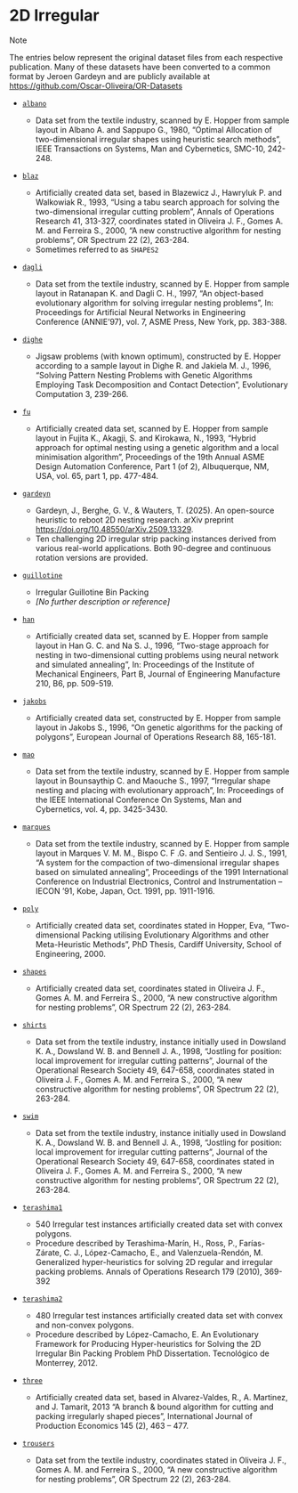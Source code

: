 # 2D Irregular

> [!NOTE]
> The entries below represent the original dataset files from each respective publication.
> Many of these datasets have been converted to a common format by Jeroen Gardeyn and are publicly available at https://github.com/Oscar-Oliveira/OR-Datasets

- [`albano`](albano)
    - Data set from the textile industry, scanned by E. Hopper from sample layout in Albano A. and Sappupo G., 1980, “Optimal Allocation of two-dimensional irregular shapes using heuristic search methods”, IEEE Transactions on Systems, Man and Cybernetics, SMC-10, 242-248.

- [`blaz`](blaz)
    - Artificially created data set, based in Blazewicz J., Hawryluk P. and Walkowiak R., 1993, “Using a tabu search approach for solving the two-dimensional irregular cutting problem”, Annals of Operations Research 41, 313-327, coordinates stated in Oliveira J. F., Gomes A. M. and Ferreira S., 2000, “A new constructive algorithm for nesting problems”, OR Spectrum 22 (2), 263-284.
    - Sometimes referred to as `SHAPES2`

- [`dagli`](dagli)
    - Data set from the textile industry, scanned by E. Hopper from sample layout in Ratanapan K. and Dagli C. H., 1997, “An object-based evolutionary algorithm for solving irregular nesting problems”, In: Proceedings for Artificial Neural Networks in Engineering Conference (ANNIE’97), vol. 7, ASME Press, New York, pp. 383-388.

- [`dighe`](dighe)
    - Jigsaw problems (with known optimum), constructed by E. Hopper according to a sample layout in Dighe R. and Jakiela M. J., 1996, “Solving Pattern Nesting Problems with Genetic Algorithms Employing Task Decomposition and Contact Detection”, Evolutionary Computation 3, 239-266.

- [`fu`](fu)
    - Artificially created data set, scanned by E. Hopper from sample layout in Fujita K., Akagji, S. and Kirokawa, N., 1993, “Hybrid approach for optimal nesting using a genetic algorithm and a local minimisation algorithm”, Proceedings of the 19th Annual ASME Design Automation Conference, Part 1 (of 2), Albuquerque, NM, USA, vol. 65, part 1, pp. 477-484.

- [`gardeyn`](gardeyn)
    - Gardeyn, J., Berghe, G. V., & Wauters, T. (2025). An open-source heuristic to reboot 2D nesting research. arXiv preprint https://doi.org/10.48550/arXiv.2509.13329.
    - Ten challenging 2D irregular strip packing instances derived from various real-world applications. Both 90-degree and continuous rotation versions are provided.


- [`guillotine`](guillotine)
    - Irregular Guillotine Bin Packing
    - *[No further description or reference]*

- [`han`](han)
   - Artificially created data set, scanned by E. Hopper from sample layout in Han G. C. and Na S. J., 1996, “Two-stage approach for nesting in two-dimensional cutting problems using neural network and simulated annealing”, In: Proceedings of the Institute of Mechanical Engineers, Part B, Journal of Engineering Manufacture 210, B6, pp. 509-519.

- [`jakobs`](jakobs)
    - Artificially created data set, constructed by E. Hopper from sample layout in Jakobs S., 1996, “On genetic algorithms for the packing of polygons”, European Journal of Operations Research 88, 165-181.

- [`mao`](mao)
    - Data set from the textile industry, scanned by E. Hopper from sample layout in Bounsaythip C. and Maouche S., 1997, “Irregular shape nesting and placing with evolutionary approach”, In: Proceedings of the IEEE International Conference On Systems, Man and Cybernetics, vol. 4, pp. 3425-3430.

- [`marques`](marques)
    - Data set from the textile industry, scanned by E. Hopper from sample layout in Marques V. M. M., Bispo C. F .G. and Sentieiro J. J. S., 1991, “A system for the compaction of two-dimensional irregular shapes based on simulated annealing”, Proceedings of the 1991 International Conference on Industrial Electronics, Control and Instrumentation – IECON ’91, Kobe, Japan, Oct. 1991, pp. 1911-1916.

- [`poly`](poly)
    - Artificially created data set, coordinates stated in Hopper, Eva, “Two-dimensional Packing utilising Evolutionary Algorithms and other Meta-Heuristic Methods”, PhD Thesis, Cardiff University, School of Engineering, 2000.

- [`shapes`](shapes)
    - Artificially created data set, coordinates stated in Oliveira J. F., Gomes A. M. and Ferreira S., 2000, “A new constructive algorithm for nesting problems”, OR Spectrum 22 (2), 263-284.

- [`shirts`](shirts)
    - Data set from the textile industry, instance initially used in Dowsland K. A., Dowsland W. B. and Bennell J. A., 1998, “Jostling for position: local improvement for irregular cutting patterns”, Journal of the Operational Research Society 49, 647-658, coordinates stated in Oliveira J. F., Gomes A. M. and Ferreira S., 2000, “A new constructive algorithm for nesting problems”, OR Spectrum 22 (2), 263-284.

- [`swim`](swim)
    - Data set from the textile industry, instance initially used in Dowsland K. A., Dowsland W. B. and Bennell J. A., 1998, “Jostling for position: local improvement for irregular cutting patterns”, Journal of the Operational Research Society 49, 647-658, coordinates stated in Oliveira J. F., Gomes A. M. and Ferreira S., 2000, “A new constructive algorithm for nesting problems”, OR Spectrum 22 (2), 263-284.

- [`terashima1`](terashima1)
    - 540 Irregular test instances artificially created data set with convex polygons. 
    - Procedure described by Terashima-Marín, H., Ross, P., Farías-Zárate, C. J., López-Camacho, E., and Valenzuela-Rendón, M. Generalized hyper-heuristics for solving 2D regular and irregular packing problems. Annals of Operations Research 179 (2010), 369-392

- [`terashima2`](terashima2)
    - 480 Irregular test instances artificially created data set with convex and non-convex polygons. 
    - Procedure described by López-Camacho, E. An Evolutionary Framework for Producing Hyper-heuristics for Solving the 2D Irregular Bin Packing Problem PhD Dissertation. Tecnológico de Monterrey, 2012.

- [`three`](three)
    - Artificially created data set, based in Alvarez-Valdes, R., A. Martinez, and J. Tamarit, 2013 “A branch & bound algorithm for cutting and packing irregularly shaped pieces”, International Journal of Production Economics 145 (2), 463 – 477.

- [`trousers`](trousers)
    - Data set from the textile industry, coordinates stated in Oliveira J. F., Gomes A. M. and Ferreira S., 2000, “A new constructive algorithm for nesting problems”, OR Spectrum 22 (2), 263-284.